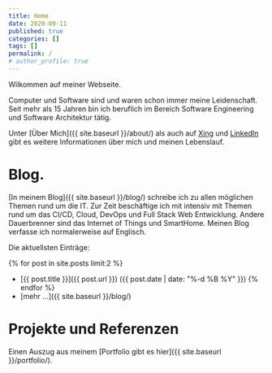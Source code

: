 ```yaml
---
title: Home
date: 2020-09-11
published: true
categories: []
tags: []
permalink: /
# author_profile: true
---
```


Wilkommen auf meiner Webseite. 

Computer und Software sind und waren schon immer meine Leidenschaft. 
Seit mehr als 15 Jahren bin ich beruflich im Bereich Software Engineering und Software Architektur tätig.  

Unter [Über Mich]({{ site.baseurl }}/about/) als auch auf [Xing](https://www.xing.com/profile/Oliver_vanPorten) 
und [LinkedIn](https://de.linkedin.com/in/ovanporten/) gibt es weitere Informationen über mich und meinen Lebenslauf.

Blog.
=====

[In meinem Blog]({{ site.baseurl }}/blog/) schreibe ich zu allen möglichen Themen rund um die IT. 
Zur Zeit beschäftige ich mit intensiv mit Themen rund um das CI/CD, Cloud, DevOps und Full Stack Web Entwicklung.
Andere Dauerbrenner sind das Internet of Things und SmartHome. Meinen Blog verfasse ich normalerweise auf Englisch. 

Die aktuellsten Einträge:

{% for post in site.posts limit:2 %}
  * [{{ post.title }}]({{ post.url }}) ({{ post.date | date: "%-d %B %Y" }})
{% endfor %}
  * [mehr ...]({{ site.baseurl }}/blog/) 

Projekte und Referenzen
=======================

Einen Auszug aus meinem [Portfolio gibt es hier]({{ site.baseurl }}/portfolio/).
